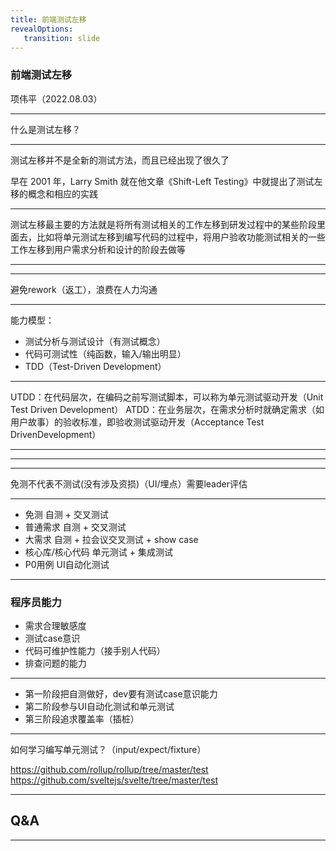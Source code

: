 ```yaml
---
title: 前端测试左移
revealOptions: 
   transition: slide
---
```


### 前端测试左移

项伟平（2022.08.03）

---

什么是测试左移？

---

测试左移并不是全新的测试方法，而且已经出现了很久了

早在 2001 年，Larry Smith 就在他文章《Shift-Left Testing》中就提出了测试左移的概念和相应的实践

---

测试左移最主要的方法就是将所有测试相关的工作左移到研发过程中的某些阶段里面去，比如将单元测试左移到编写代码的过程中，将用户验收功能测试相关的一些工作左移到用户需求分析和设计的阶段去做等

---

<!-- .slide: data-background="white" data-background-image="https://keynote.vercel.app/public/img/shift-left-testing.webp" data-background-size="contain" -->

---

避免rework（返工），浪费在人力沟通

---

能力模型：
- 测试分析与测试设计（有测试概念）
- 代码可测试性（纯函数，输入/输出明显）
- TDD（Test-Driven Development）

---

UTDD：在代码层次，在编码之前写测试脚本，可以称为单元测试驱动开发（Unit Test Driven Development）
ATDD：在业务层次，在需求分析时就确定需求（如用户故事）的验收标准，即验收测试驱动开发（Acceptance Test DrivenDevelopment）

---

<!-- .slide: data-background="white" data-background-image="https://keynote.vercel.app/public/img/atdd-utdd.png" data-background-size="contain" -->

---

<!-- .slide: data-background="white" data-background-image="https://keynote.vercel.app/public/img/utdd.png" data-background-size="contain" -->

---

免测不代表不测试(没有涉及资损)（UI/埋点）需要leader评估

---

- 免测 自测 + 交叉测试
- 普通需求 自测 + 交叉测试
- 大需求 自测 + 拉会议交叉测试 + show case
- 核心库/核心代码 单元测试 + 集成测试
- P0用例 UI自动化测试

---

### 程序员能力

- 需求合理敏感度
- 测试case意识
- 代码可维护性能力（接手别人代码）
- 排查问题的能力

---

- 第一阶段把自测做好，dev要有测试case意识能力
- 第二阶段参与UI自动化测试和单元测试
- 第三阶段追求覆盖率（插桩）

---

如何学习编写单元测试？（input/expect/fixture）

https://github.com/rollup/rollup/tree/master/test
https://github.com/sveltejs/svelte/tree/master/test

---

## Q&A

---